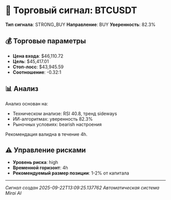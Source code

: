 
# 🎯 Торговый сигнал: BTCUSDT

**Тип сигнала**: STRONG_BUY
**Направление**: BUY
**Уверенность**: 82.3%

## 💰 Торговые параметры
- **Цена входа**: $46,110.72
- **Цель**: $45,417.01
- **Стоп-лосс**: $43,945.59
- **Соотношение**: -0.32:1

## 📊 Анализ

Анализ основан на:
- Техническом анализе: RSI 40.8, тренд sideways
- ИИ-алгоритмах: уверенность 82.3%
- Рыночных условиях: bearish настроения

Рекомендация валидна в течение 4h.
        

## ⚠️ Управление рисками
- **Уровень риска**: high
- **Временной горизонт**: 4h
- **Рекомендуемый размер позиции**: 1-2% от капитала

---
*Сигнал создан 2025-09-22T13:09:25.137762*
*Автоматическая система Mirai AI*
        